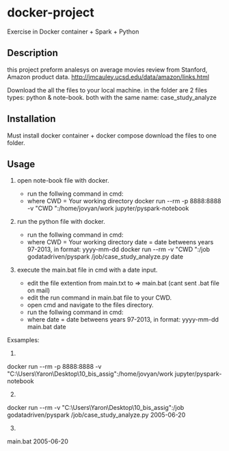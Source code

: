 # docker-project
Exercise in Docker container + Spark + Python


## Description
this project preform analesys on average movies review from Stanford, Amazon product data.
http://jmcauley.ucsd.edu/data/amazon/links.html

Download the all the files to your local machine.
in the folder are 2 files types: python & note-book.
both with the same name: case_study_analyze	

## Installation
Must install docker container + docker compose
download the files to one folder.

## Usage
1) 	open note-book file with docker.
	- run the follwing command in cmd:
	- where  CWD = Your working directory
	docker run --rm -p 8888:8888 -v "CWD ":/home/jovyan/work jupyter/pyspark-notebook

2)	run the python file with docker.
	- run the follwing command in cmd:
	- where  CWD = Your working directory
		 date = date betweens years 97-2013, in format: yyyy-mm-dd
	docker run --rm  -v "CWD ":/job godatadriven/pyspark /job/case_study_analyze.py date
	

3)	execute the main.bat file in cmd with a date input.
	- edit the file extention from main.txt to => main.bat (cant sent .bat file on mail)
	- edit the run command in main.bat file to your CWD.
	- open cmd and navigate to the files directory.
	- run the follwing command in cmd:
	- where date = date betweens years 97-2013, in format: yyyy-mm-dd
	main.bat date
	

Exsamples:

1)
docker run --rm -p 8888:8888 -v "C:\Users\Yaron\Desktop\10_bis_assig":/home/jovyan/work jupyter/pyspark-notebook

2)
docker run --rm  -v "C:\Users\Yaron\Desktop\10_bis_assig":/job godatadriven/pyspark /job/case_study_analyze.py 2005-06-20

3)
main.bat 2005-06-20





